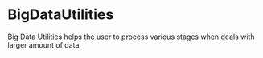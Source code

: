 # BigDataUtilities
Big Data Utilities helps the user to process various stages when deals with larger amount of  data
